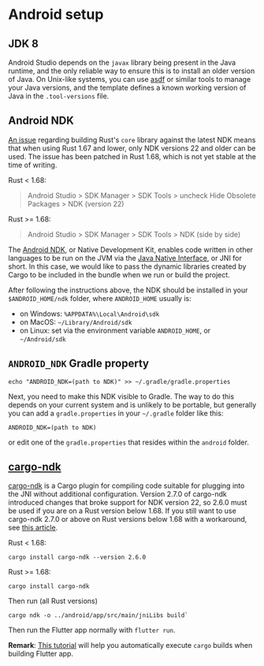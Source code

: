 # Android setup

## JDK 8

Android Studio depends on the `javax` library being present in the Java runtime, and the only reliable way to ensure this is to install an older version of Java. On Unix-like systems, you can use [asdf](https://asdf-vm.com/) or similar tools to manage your Java versions, and the template defines a known working version of Java in the `.tool-versions` file.

## Android NDK
[An issue] regarding building Rust's `core` library against the latest NDK means that when using Rust 1.67 and lower, only NDK versions 22 and older can be used. The issue has been patched in Rust 1.68, which is not yet stable at the time of writing.

Rust < 1.68:
> Android Studio > SDK Manager > SDK Tools > uncheck Hide Obsolete Packages > NDK (version 22)

Rust >= 1.68:
> Android Studio > SDK Manager > SDK Tools > NDK (side by side)

The [Android NDK], or Native Development Kit, enables code written in other
languages to be run on the JVM via the [Java Native Interface], or JNI for short. In this case, we would like to pass the dynamic libraries created by Cargo to be included in the bundle when we run or build the project.

After following the instructions above, the NDK should be installed in your `$ANDROID_HOME/ndk` folder, where `ANDROID_HOME` usually is:
- on Windows: `%APPDATA%\Local\Android\sdk`
- on MacOS: `~/Library/Android/sdk`
- on Linux: set via the environment variable `ANDROID_HOME`, or `~/Android/sdk`

## `ANDROID_NDK` Gradle property

```shell
echo "ANDROID_NDK=(path to NDK)" >> ~/.gradle/gradle.properties
```

Next, you need to make this NDK visible to Gradle. The way to do this depends on your current system and is unlikely to be portable, but generally you can add a `gradle.properties` in your `~/.gradle` folder like this:

```
ANDROID_NDK=(path to NDK)
```

or edit one of the `gradle.properties` that resides within the `android` folder.

## [cargo-ndk]

[cargo-ndk] is a Cargo plugin for compiling code suitable for plugging into
the JNI without additional configuration.
Version 2.7.0 of cargo-ndk introduced changes that broke support for NDK
version 22, so 2.6.0 must be used if you are on a Rust version below 1.68. If you still want to use cargo-ndk 2.7.0 or above on Rust versions below 1.68 with
a workaround, see [this article](./alternative_ndk.md).

Rust < 1.68:
```shell
cargo install cargo-ndk --version 2.6.0
```
Rust >= 1.68:
```shell
cargo install cargo-ndk
```

Then run (all Rust versions)
```shell
cargo ndk -o ../android/app/src/main/jniLibs build`
```
Then run the Flutter app normally with `flutter run`.

**Remark**: [This tutorial](https://stackoverflow.com/q/69515032/4619958) will help you automatically execute `cargo` builds when building Flutter app.

[Android NDK]: https://developer.android.com/ndk
[Java Native Interface]: https://docs.oracle.com/javase/7/docs/technotes/guides/jni/spec/jniTOC.html
[An issue]: https://github.com/rust-lang/rust/pull/85806
[cargo-ndk]: https://github.com/bbqsrc/cargo-ndk
